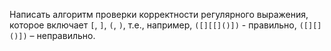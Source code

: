 Написать алгоритм проверки корректности регулярного выражения, которое включает 
`[`, `]`, `(`, `)`,
т.е., например, `([][[]()])` - правильно, `([][]()])` – неправильно.
